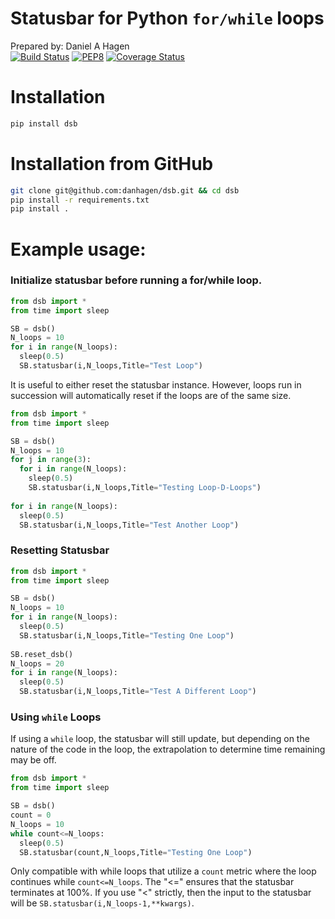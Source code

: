 # Statusbar for Python `for/while` loops
Prepared by: Daniel A Hagen  
[![Build Status](https://travis-ci.org/bc/ftpsconnector.svg?branch=master)](https://travis-ci.org/bc/ftpsconnector)
[![PEP8](https://img.shields.io/badge/code%20style-pep8-orange.svg)](https://www.python.org/dev/peps/pep-0008/)
[![Coverage Status](https://coveralls.io/repos/github/bc/ftpsconnector/badge.svg)](https://coveralls.io/github/bc/ftpsconnector)
# Installation
```py
pip install dsb
```

# Installation from GitHub
```bash
git clone git@github.com:danhagen/dsb.git && cd dsb
pip install -r requirements.txt
pip install .
```

# Example usage:

### Initialize statusbar before running a for/while loop.
```py
from dsb import *
from time import sleep

SB = dsb()
N_loops = 10
for i in range(N_loops):
  sleep(0.5)
  SB.statusbar(i,N_loops,Title="Test Loop")
```
It is useful to either reset the statusbar instance. However, loops run in succession will automatically reset if the loops are of the same size.

```py
from dsb import *
from time import sleep

SB = dsb()
N_loops = 10
for j in range(3):
  for i in range(N_loops):
    sleep(0.5)
    SB.statusbar(i,N_loops,Title="Testing Loop-D-Loops")
    
for i in range(N_loops):
  sleep(0.5)
  SB.statusbar(i,N_loops,Title="Test Another Loop")
```

### Resetting Statusbar
```py
from dsb import *
from time import sleep

SB = dsb()
N_loops = 10
for i in range(N_loops):
  sleep(0.5)
  SB.statusbar(i,N_loops,Title="Testing One Loop")
    
SB.reset_dsb()
N_loops = 20
for i in range(N_loops):
  sleep(0.5)
  SB.statusbar(i,N_loops,Title="Test A Different Loop")
```

### Using `while` Loops

If using a `while` loop, the statusbar will still update, but depending on the nature of the code in the loop, the extrapolation to determine time remaining may be off. 

```py
from dsb import *
from time import sleep

SB = dsb()
count = 0
N_loops = 10
while count<=N_loops:
  sleep(0.5)
  SB.statusbar(count,N_loops,Title="Testing One Loop")
```

Only compatible with while loops that utilize a `count` metric where the loop continues while `count<=N_loops`. The "<=" ensures that the statusbar terminates at 100%. If you use "<" strictly, then the input to the statusbar will be `SB.statusbar(i,N_loops-1,**kwargs)`.
